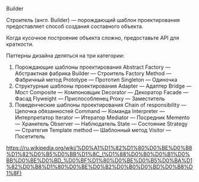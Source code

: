Builder

Строитель (англ. Builder) — порождающий шаблон проектирования предоставляет способ создания составного объекта.

Когда кусочное построение объекта сложно, предоставьте API для краткости.

Паттерны дизайна деляться на три категории:

1. Порождающие шаблоны проектирования
    Abstract Factory — Абстрактная фабрика
    Builder — Строитель
    Factory Method — Фабричный метод
    Prototype — Прототип
    Singleton — Одиночка
2. Структурные шаблоны проектирования
    Adapter — Адаптер
    Bridge — Мост
    Composite — Компоновщик
    Decorator — Декоратор
    Facade — Фасад
    Flyweight — Приспособленец
    Proxy — Заместитель
3. Поведенческие шаблоны проектирования
    Chain of responsibility — Цепочка обязанностей
    Command — Команда
    Interpreter — Интерпретатор
    Iterator — Итератор
    Mediator — Посредник
    Memento — Хранитель
    Observer — Наблюдатель
    State — Состояние
    Strategy — Стратегия
    Template method — Шаблонный метод
    Visitor — Посетитель

https://ru.wikipedia.org/wiki/%D0%A1%D1%82%D1%80%D0%BE%D0%B8%D1%82%D0%B5%D0%BB%D1%8C_(%D1%88%D0%B0%D0%B1%D0%BB%D0%BE%D0%BD_%D0%BF%D1%80%D0%BE%D0%B5%D0%BA%D1%82%D0%B8%D1%80%D0%BE%D0%B2%D0%B0%D0%BD%D0%B8%D1%8F)